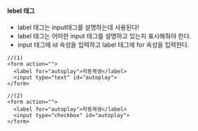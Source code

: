 #### lebel 태그
- label 태그는 input태그를 설명하는데 사용된다!
- label 태그는 어떠한 input 태그를 설명하고 있는지 표시해줘야 한다.
- input 태그에 id 속성을 입력하고 label 태그에 for 속성을 입력한다. 
  
```
//(1)
<form action="">
  <label for="autoplay">자동재생</label>
  <input type="text" id="autoplay">
</form>

//(2)
<form action="">
  <label for="autoplay">자동재생</label>
  <input type="checkbox" id="autoplay">
</form>
```
  
